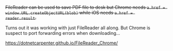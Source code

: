 
~~FileReader can be used to save PDF file to desk but Chrome needs `a.href = window.URL.createObjectURL(blob)` while iOS needs `a.href = reader.result`.~~

Turns out it was working with just FileReader all along. But Chrome is suspect to port forwarding errors when
downloading...


https://dotnetcarpenter.github.io/FileReader_Chrome/